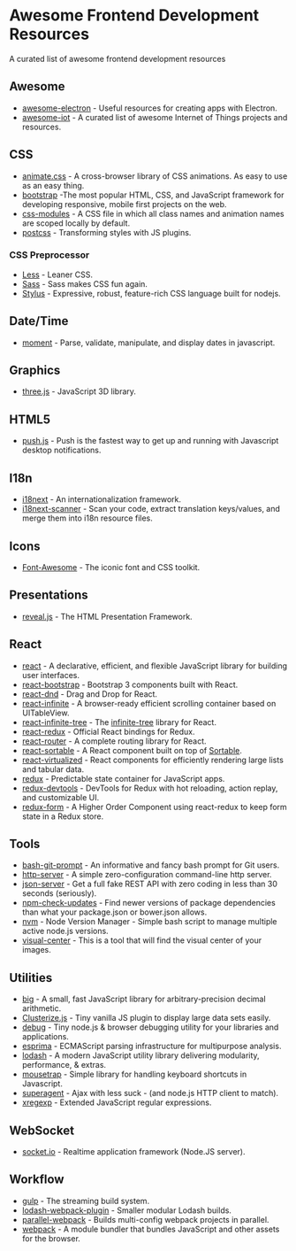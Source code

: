 # Awesome Frontend Development Resources
A curated list of awesome frontend development resources

## Awesome
- [awesome-electron](https://github.com/sindresorhus/awesome-electron) - Useful resources for creating apps with Electron.
- [awesome-iot](https://github.com/HQarroum/awesome-iot) - A curated list of awesome Internet of Things projects and resources.

## CSS
- [animate.css](https://github.com/daneden/animate.css) - A cross-browser library of CSS animations. As easy to use as an easy thing.
- [bootstrap](https://github.com/twbs/bootstrap) -The most popular HTML, CSS, and JavaScript framework for developing responsive, mobile first projects on the web.
- [css-modules](https://github.com/css-modules/css-modules) - A CSS file in which all class names and animation names are scoped locally by default.
- [postcss](https://github.com/postcss/postcss) - Transforming styles with JS plugins.

### CSS Preprocessor
- [Less](https://github.com/less/less.js) - Leaner CSS.
- [Sass](https://github.com/sass/sass) - Sass makes CSS fun again.
- [Stylus](https://github.com/stylus/stylus) - Expressive, robust, feature-rich CSS language built for nodejs.

## Date/Time
- [moment](https://github.com/moment/moment/) - Parse, validate, manipulate, and display dates in javascript.

## Graphics
- [three.js](https://github.com/mrdoob/three.js/) - JavaScript 3D library.

## HTML5
- [push.js](https://github.com/Nickersoft/push.js) - Push is the fastest way to get up and running with Javascript desktop notifications.

## I18n
- [i18next](https://github.com/i18next/i18next) - An internationalization framework.
- [i18next-scanner](https://github.com/i18next/i18next-scanner) - Scan your code, extract translation keys/values, and merge them into i18n resource files.

## Icons
- [Font-Awesome](https://github.com/FortAwesome/Font-Awesome) - The iconic font and CSS toolkit.

## Presentations
- [reveal.js](https://github.com/hakimel/reveal.js) - The HTML Presentation Framework.

## React
- [react](https://github.com/facebook/react) - A declarative, efficient, and flexible JavaScript library for building user interfaces.
- [react-bootstrap](https://github.com/react-bootstrap/react-bootstrap) - Bootstrap 3 components built with React.
- [react-dnd](https://github.com/gaearon/react-dnd) - Drag and Drop for React.
- [react-infinite](https://github.com/seatgeek/react-infinite) - A browser-ready efficient scrolling container based on UITableView.
- [react-infinite-tree](https://github.com/cheton/react-infinite-tree) - The [infinite-tree](https://github.com/cheton/infinite-tree) library for React.
- [react-redux](https://github.com/reactjs/react-redux) - Official React bindings for Redux.
- [react-router](https://github.com/reactjs/react-router) - A complete routing library for React.
- [react-sortable](https://github.com/cheton/react-sortable) - A React component built on top of [Sortable](https://github.com/RubaXa/Sortable).
- [react-virtualized](https://github.com/bvaughn/react-virtualized) - React components for efficiently rendering large lists and tabular data.
- [redux](https://github.com/reactjs/redux) - Predictable state container for JavaScript apps.
- [redux-devtools](https://github.com/gaearon/redux-devtools) - DevTools for Redux with hot reloading, action replay, and customizable UI.
- [redux-form](https://github.com/erikras/redux-form) - A Higher Order Component using react-redux to keep form state in a Redux store.

## Tools
- [bash-git-prompt](https://github.com/magicmonty/bash-git-prompt) - An informative and fancy bash prompt for Git users.
- [http-server](https://github.com/indexzero/http-server) - A simple zero-configuration command-line http server.
- [json-server](https://github.com/typicode/json-server) - Get a full fake REST API with zero coding in less than 30 seconds (seriously).
- [npm-check-updates](https://github.com/tjunnone/npm-check-updates) - Find newer versions of package dependencies than what your package.json or bower.json allows.
- [nvm](https://github.com/creationix/nvm) - Node Version Manager - Simple bash script to manage multiple active node.js versions.
- [visual-center](https://github.com/javierbyte/visual-center) - This is a tool that will find the visual center of your images.

## Utilities
- [big](https://github.com/MikeMcl/big.js) - A small, fast JavaScript library for arbitrary-precision decimal arithmetic.
- [Clusterize.js](https://github.com/NeXTs/Clusterize.js) - Tiny vanilla JS plugin to display large data sets easily.
- [debug](https://github.com/visionmedia/debug) - Tiny node.js & browser debugging utility for your libraries and applications.
- [esprima](https://github.com/jquery/esprima) - ECMAScript parsing infrastructure for multipurpose analysis.
- [lodash](https://github.com/lodash/lodash/) - A modern JavaScript utility library delivering modularity, performance, & extras.
- [mousetrap](https://github.com/ccampbell/mousetrap) - Simple library for handling keyboard shortcuts in Javascript.
- [superagent](https://github.com/visionmedia/superagent) - Ajax with less suck - (and node.js HTTP client to match).
- [xregexp](https://github.com/slevithan/xregexp) - Extended JavaScript regular expressions.

## WebSocket
- [socket.io](https://github.com/socketio/socket.io/) - Realtime application framework (Node.JS server).

## Workflow
- [gulp](https://github.com/gulpjs/gulp) - The streaming build system.
- [lodash-webpack-plugin](https://github.com/lodash/lodash-webpack-plugin) - Smaller modular Lodash builds.
- [parallel-webpack](https://github.com/trivago/parallel-webpack) - Builds multi-config webpack projects in parallel.
- [webpack](https://github.com/webpack/webpack) - A module bundler that bundles JavaScript and other assets for the browser.
